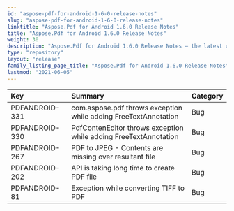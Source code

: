 ```yaml
---
id: "aspose-pdf-for-android-1-6-0-release-notes"
slug: "aspose-pdf-for-android-1-6-0-release-notes"
linktitle: "Aspose.Pdf for Android 1.6.0 Release Notes"
title: "Aspose.Pdf for Android 1.6.0 Release Notes"
weight: 30
description: "Aspose.Pdf for Android 1.6.0 Release Notes – the latest updates and fixes."
type: "repository"
layout: "release"
family_listing_page_title: "Aspose.Pdf for Android 1.6.0 Release Notes"
lastmod: "2021-06-05"
---
```


|Key |Summary |Category |
| :- | :- | :- |
|PDFANDROID-331 |com.aspose.pdf throws exception while adding FreeTextAnnotation|Bug |
|PDFANDROID-330 |PdfContenEditor throws exception while adding FreeTextAnnotation|Bug |
|PDFANDROID-267 |PDF to JPEG - Contents are missing over resultant file|Bug |
|PDFANDROID-202|API is taking long time to create PDF file|Bug |
|PDFANDROID-81|Exception while converting TIFF to PDF|Bug |

